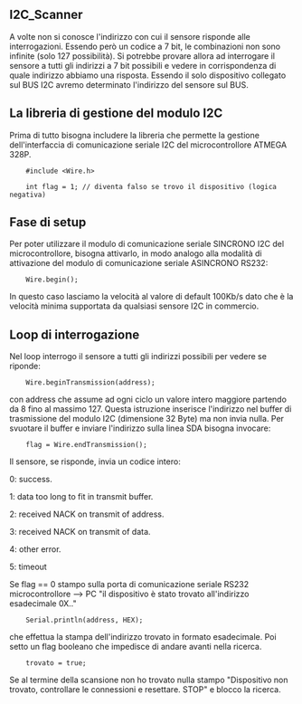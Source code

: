 ## I2C_Scanner

A volte non si conosce l'indirizzo con cui il sensore risponde alle interrogazioni. Essendo però un codice a 7 bit, 
le combinazioni non sono infinite (solo 127 possibilità).
Si potrebbe provare allora ad interrogare il sensore a tutti gli indirizzi a 7 bit possibili e vedere in corrispondenza 
di quale indirizzo abbiamo una risposta. Essendo il solo dispositivo collegato sul BUS I2C avremo determinato l'indirizzo del sensore 
sul BUS.

## La libreria di gestione del modulo I2C

Prima di tutto bisogna includere la libreria che permette la gestione dell'interfaccia di comunicazione seriale I2C 
del microcontrollore ATMEGA 328P.

        #include <Wire.h>
        
        int flag = 1; // diventa falso se trovo il dispositivo (logica negativa)
 
## Fase di setup

Per poter utilizzare il modulo di comunicazione seriale SINCRONO I2C del microcontrollore, bisogna attivarlo, in modo analogo alla modalità di attivazione 
del modulo di comunicazione seriale ASINCRONO RS232:

        Wire.begin();
        
In questo caso lasciamo la velocità al valore di default 100Kb/s dato che è la velocità minima supportata da qualsiasi 
sensore I2C in commercio.

## Loop di interrogazione 

 
Nel loop interrogo il sensore a tutti gli indirizzi possibili per vedere se riponde:

        Wire.beginTransmission(address);
        
con address che assume ad ogni ciclo un valore intero maggiore partendo da 8 fino al massimo 127. Questa istruzione inserisce l'indirizzo nel buffer di trasmissione del modulo I2C (dimensione 32 Byte) ma non invia nulla. Per svuotare il buffer e inviare l'indirizzo sulla linea SDA bisogna invocare:

        flag = Wire.endTransmission();

Il sensore, se risponde, invia un codice intero:

0: success.

1: data too long to fit in transmit buffer.

2: received NACK on transmit of address.

3: received NACK on transmit of data.

4: other error.

5: timeout


Se flag == 0 stampo sulla porta di comunicazione seriale RS232 microcontrollore --> PC "il dispositivo è stato trovato all'indirizzo esadecimale 0X.."

        Serial.println(address, HEX);

che effettua la stampa dell'indirizzo trovato in formato esadecimale. Poi setto un flag booleano che impedisce di andare avanti nella ricerca.

        trovato = true;
        
Se al termine della scansione non ho trovato nulla stampo "Dispositivo non trovato, controllare le connessioni e resettare. STOP" e blocco la ricerca.


 
